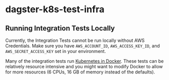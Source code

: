 # dagster-k8s-test-infra

## Running Integration Tests Locally

Currently, the Integration Tests cannot be run locally without AWS Credentials. Make sure you have `AWS_ACCOUNT_ID`, `AWS_ACCESS_KEY_ID`, and `AWS_SECRET_ACCESS_KEY` set in your environment.

Many of the integration tests run [Kubernetes in Docker](https://kind.sigs.k8s.io). These tests can be relatively resource intensive and you might want to modify Docker to allow for more resources (6 CPUs, 16 GB of memory instead of the defaults).
